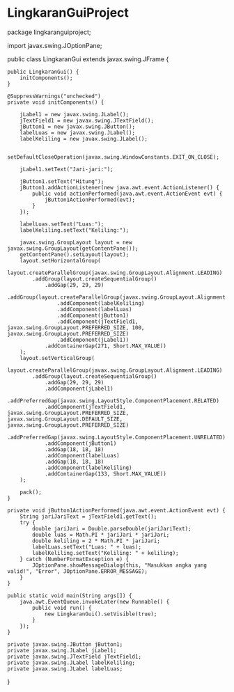 # LingkaranGuiProject
package lingkaranguiproject;

import javax.swing.JOptionPane;

public class LingkaranGui extends javax.swing.JFrame {

    public LingkaranGui() {
        initComponents();
    }

    @SuppressWarnings("unchecked")
    private void initComponents() {

        jLabel1 = new javax.swing.JLabel();
        jTextField1 = new javax.swing.JTextField();
        jButton1 = new javax.swing.JButton();
        labelLuas = new javax.swing.JLabel();
        labelKeliling = new javax.swing.JLabel();

        setDefaultCloseOperation(javax.swing.WindowConstants.EXIT_ON_CLOSE);

        jLabel1.setText("Jari-jari:");

        jButton1.setText("Hitung");
        jButton1.addActionListener(new java.awt.event.ActionListener() {
            public void actionPerformed(java.awt.event.ActionEvent evt) {
                jButton1ActionPerformed(evt);
            }
        });

        labelLuas.setText("Luas:");
        labelKeliling.setText("Keliling:");

        javax.swing.GroupLayout layout = new javax.swing.GroupLayout(getContentPane());
        getContentPane().setLayout(layout);
        layout.setHorizontalGroup(
            layout.createParallelGroup(javax.swing.GroupLayout.Alignment.LEADING)
            .addGroup(layout.createSequentialGroup()
                .addGap(29, 29, 29)
                .addGroup(layout.createParallelGroup(javax.swing.GroupLayout.Alignment.LEADING)
                    .addComponent(labelKeliling)
                    .addComponent(labelLuas)
                    .addComponent(jButton1)
                    .addComponent(jTextField1, javax.swing.GroupLayout.PREFERRED_SIZE, 100, javax.swing.GroupLayout.PREFERRED_SIZE)
                    .addComponent(jLabel1))
                .addContainerGap(271, Short.MAX_VALUE))
        );
        layout.setVerticalGroup(
            layout.createParallelGroup(javax.swing.GroupLayout.Alignment.LEADING)
            .addGroup(layout.createSequentialGroup()
                .addGap(29, 29, 29)
                .addComponent(jLabel1)
                .addPreferredGap(javax.swing.LayoutStyle.ComponentPlacement.RELATED)
                .addComponent(jTextField1, javax.swing.GroupLayout.PREFERRED_SIZE, javax.swing.GroupLayout.DEFAULT_SIZE, javax.swing.GroupLayout.PREFERRED_SIZE)
                .addPreferredGap(javax.swing.LayoutStyle.ComponentPlacement.UNRELATED)
                .addComponent(jButton1)
                .addGap(18, 18, 18)
                .addComponent(labelLuas)
                .addGap(18, 18, 18)
                .addComponent(labelKeliling)
                .addContainerGap(133, Short.MAX_VALUE))
        );

        pack();
    }

    private void jButton1ActionPerformed(java.awt.event.ActionEvent evt) {
        String jariJariText = jTextField1.getText();
        try {
            double jariJari = Double.parseDouble(jariJariText);
            double luas = Math.PI * jariJari * jariJari;
            double keliling = 2 * Math.PI * jariJari;
            labelLuas.setText("Luas: " + luas);
            labelKeliling.setText("Keliling: " + keliling);
        } catch (NumberFormatException e) {
            JOptionPane.showMessageDialog(this, "Masukkan angka yang valid!", "Error", JOptionPane.ERROR_MESSAGE);
        }
    }

    public static void main(String args[]) {
        java.awt.EventQueue.invokeLater(new Runnable() {
            public void run() {
                new LingkaranGui().setVisible(true);
            }
        });
    }

    private javax.swing.JButton jButton1;
    private javax.swing.JLabel jLabel1;
    private javax.swing.JTextField jTextField1;
    private javax.swing.JLabel labelKeliling;
    private javax.swing.JLabel labelLuas;
}
